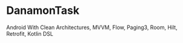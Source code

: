 # DanamonTask
 Android With Clean Architectures, MVVM, Flow, Paging3, Room, Hilt, Retrofit, Kotlin DSL
